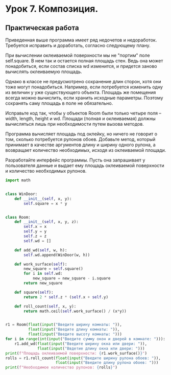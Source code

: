 # Урок 7. Композиция.
## Практическая работа

Приведенная выше программа имеет ряд недочетов и недоработок. Требуется исправить и доработать, согласно следующему плану.

При вычислении оклеиваемой поверхности мы не "портим" поле self.square. В нем так и остается полная площадь стен. Ведь она может понадобиться, если состав списка wd изменится, и придется заново вычислять оклеиваемую площадь.

Однако в классе не предусмотрено сохранение длин сторон, хотя они тоже могут понадобиться. Например, если потребуется изменить одну из величин у уже существующего объекта. Площадь же помещения всегда можно вычислить, если хранить исходные параметры. Поэтому сохранять саму площадь в поле не обязательно.

Исправьте код так, чтобы у объектов Room были только четыре поля – width, length, height и wd. Площади (полная и оклеиваемая) должны вычисляться лишь при необходимости путем вызова методов.

Программа вычисляет площадь под оклейку, но ничего не говорит о том, сколько потребуется рулонов обоев. Добавьте метод, который принимает в качестве аргументов длину и ширину одного рулона, а возвращает количество необходимых, исходя из оклеиваемой площади.

Разработайте интерфейс программы. Пусть она запрашивает у пользователя данные и выдает ему площадь оклеиваемой поверхности и количество необходимых рулонов.
```PYTHON
import math


class WinDoor:
    def __init__(self, x, y):
        self.square = x * y


class Room:
    def __init__(self, x, y, z):
        self.x = x
        self.y = y
        self.z = z
        self.wd = []

    def add_wd(self, w, h):
        self.wd.append(WinDoor(w, h))

    def work_surface(self):
        new_square = self.square()
        for i in self.wd:
            new_square = new_square - i.square
        return new_square

    def square(self):
        return 2 * self.z * (self.x + self.y)

    def roll_сount(self, x, y):
        return math.ceil(self.work_surface() / (x*y))


r1 = Room(float(input("Введите ширину комнаты: ")),
          float(input("Введите длину комнаты: ")),
          float(input("Введите высоту комнаты: ")))
for i in range(int(input("Введите сумму окон и дверей в комнате: "))):
    r1.add_wd(float(input("Введите ширину окна или двери: ")),
              float(input("Ввдетие длину окна или двери: ")))
print(f"Площадь оклеиваемой поверхности: {r1.work_surface()}")
rolls = r1.roll_сount(float(input("Введите ширину рулона обоев: ")),
                      float(input("Введите длину рулона обоев: ")))
print(f"Необходимое количество рулонов: {rolls}")
```
